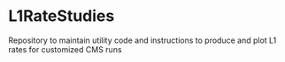 # L1RateStudies
Repository to maintain utility code and instructions to produce and plot L1 rates for customized CMS runs
